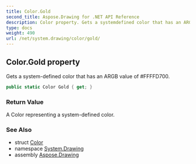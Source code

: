 ```yaml
---
title: Color.Gold
second_title: Aspose.Drawing for .NET API Reference
description: Color property. Gets a systemdefined color that has an ARGB value of FFFFD700
type: docs
weight: 490
url: /net/system.drawing/color/gold/
---
```

## Color.Gold property

Gets a system-defined color that has an ARGB value of #FFFFD700.

```csharp
public static Color Gold { get; }
```

### Return Value

A Color representing a system-defined color.

### See Also

* struct [Color](../)
* namespace [System.Drawing](../../color/)
* assembly [Aspose.Drawing](../../../)


